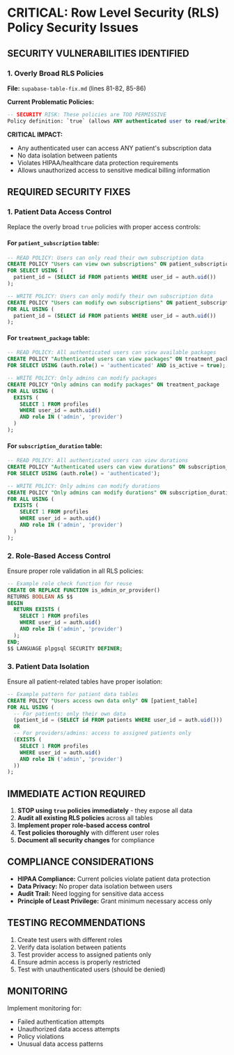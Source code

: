 # CRITICAL: Row Level Security (RLS) Policy Security Issues

## SECURITY VULNERABILITIES IDENTIFIED

### 1. Overly Broad RLS Policies
**File:** `supabase-table-fix.md` (lines 81-82, 85-86)

**Current Problematic Policies:**
```sql
-- SECURITY RISK: These policies are TOO PERMISSIVE
Policy definition: `true` (allows ANY authenticated user to read/write)
```

**CRITICAL IMPACT:**
- Any authenticated user can access ANY patient's subscription data
- No data isolation between patients
- Violates HIPAA/healthcare data protection requirements
- Allows unauthorized access to sensitive medical billing information

## REQUIRED SECURITY FIXES

### 1. Patient Data Access Control
Replace the overly broad `true` policies with proper access controls:

#### For `patient_subscription` table:
```sql
-- READ POLICY: Users can only read their own subscription data
CREATE POLICY "Users can view own subscriptions" ON patient_subscription
FOR SELECT USING (
  patient_id = (SELECT id FROM patients WHERE user_id = auth.uid())
);

-- WRITE POLICY: Users can only modify their own subscription data
CREATE POLICY "Users can modify own subscriptions" ON patient_subscription
FOR ALL USING (
  patient_id = (SELECT id FROM patients WHERE user_id = auth.uid())
);
```

#### For `treatment_package` table:
```sql
-- READ POLICY: All authenticated users can view available packages
CREATE POLICY "Authenticated users can view packages" ON treatment_package
FOR SELECT USING (auth.role() = 'authenticated' AND is_active = true);

-- WRITE POLICY: Only admins can modify packages
CREATE POLICY "Only admins can modify packages" ON treatment_package
FOR ALL USING (
  EXISTS (
    SELECT 1 FROM profiles 
    WHERE user_id = auth.uid() 
    AND role IN ('admin', 'provider')
  )
);
```

#### For `subscription_duration` table:
```sql
-- READ POLICY: All authenticated users can view durations
CREATE POLICY "Authenticated users can view durations" ON subscription_duration
FOR SELECT USING (auth.role() = 'authenticated');

-- WRITE POLICY: Only admins can modify durations
CREATE POLICY "Only admins can modify durations" ON subscription_duration
FOR ALL USING (
  EXISTS (
    SELECT 1 FROM profiles 
    WHERE user_id = auth.uid() 
    AND role IN ('admin', 'provider')
  )
);
```

### 2. Role-Based Access Control
Ensure proper role validation in all RLS policies:

```sql
-- Example role check function for reuse
CREATE OR REPLACE FUNCTION is_admin_or_provider()
RETURNS BOOLEAN AS $$
BEGIN
  RETURN EXISTS (
    SELECT 1 FROM profiles 
    WHERE user_id = auth.uid() 
    AND role IN ('admin', 'provider')
  );
END;
$$ LANGUAGE plpgsql SECURITY DEFINER;
```

### 3. Patient Data Isolation
Ensure all patient-related tables have proper isolation:

```sql
-- Example pattern for patient data tables
CREATE POLICY "Users access own data only" ON [patient_table]
FOR ALL USING (
  -- For patients: only their own data
  (patient_id = (SELECT id FROM patients WHERE user_id = auth.uid()))
  OR
  -- For providers/admins: access to assigned patients only
  (EXISTS (
    SELECT 1 FROM profiles 
    WHERE user_id = auth.uid() 
    AND role IN ('admin', 'provider')
  ))
);
```

## IMMEDIATE ACTION REQUIRED

1. **STOP using `true` policies immediately** - they expose all data
2. **Audit all existing RLS policies** across all tables
3. **Implement proper role-based access control**
4. **Test policies thoroughly** with different user roles
5. **Document all security changes** for compliance

## COMPLIANCE CONSIDERATIONS

- **HIPAA Compliance:** Current policies violate patient data protection
- **Data Privacy:** No proper data isolation between users
- **Audit Trail:** Need logging for sensitive data access
- **Principle of Least Privilege:** Grant minimum necessary access only

## TESTING RECOMMENDATIONS

1. Create test users with different roles
2. Verify data isolation between patients
3. Test provider access to assigned patients only
4. Ensure admin access is properly restricted
5. Test with unauthenticated users (should be denied)

## MONITORING

Implement monitoring for:
- Failed authentication attempts
- Unauthorized data access attempts
- Policy violations
- Unusual data access patterns